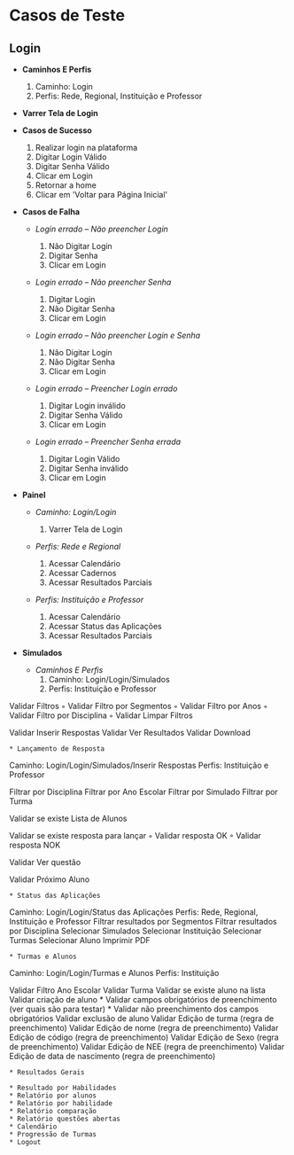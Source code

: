 # Casos de Teste
## Login

* **Caminhos E Perfis**
    1. Caminho: Login
    2. Perfis: Rede, Regional, Instituição e Professor

* **Varrer Tela de Login**

* **Casos de Sucesso**
  1. Realizar login na plataforma
  2. Digitar Login Válido
  3. Digitar Senha Válido
  4. Clicar em Login
  5. Retornar a home
  6. Clicar em 'Voltar para Página Inicial'

* **Casos de Falha**
  * *Login errado – Não preencher Login*
    1. Não Digitar Login 
    2. Digitar Senha 
    3. Clicar em Login

  * *Login errado – Não preencher Senha*
    1. Digitar Login 
    2. Não Digitar Senha 
    3. Clicar em Login

  * *Login errado – Não preencher Login e Senha*
    1. Não Digitar Login
    2. Não Digitar Senha 
    3. Clicar em Login

  * *Login errado – Preencher Login errado*
    1. Digitar Login inválido
    2. Digitar Senha Válido
    3. Clicar em Login

  * *Login errado – Preencher Senha errada*
    1. Digitar Login Válido
    2. Digitar Senha inválido
    3. Clicar em Login



* **Painel**
  * *Caminho: Login/Login*
    1. Varrer Tela de Login

  * *Perfis: Rede e Regional*
    1. Acessar Calendário
    2. Acessar Cadernos
    3. Acessar Resultados Parciais

  * *Perfis: Instituição e Professor*
    1. Acessar Calendário
    2. Acessar Status das Aplicações
    3. Acessar Resultados Parciais

* **Simulados**

  * *Caminhos E Perfis*
    1. Caminho: Login/Login/Simulados
    2. Perfis: Instituição e Professor

Validar Filtros
        ◦ Validar Filtro por Segmentos
        ◦ Validar Filtro por Anos
        ◦ Validar Filtro por Disciplina
        ◦ Validar Limpar Filtros

Validar Inserir Respostas
Validar Ver Resultados
Validar Download



    * Lançamento de Resposta
Caminho: Login/Login/Simulados/Inserir Respostas
Perfis: Instituição e Professor

Filtrar por Disciplina
Filtrar por Ano Escolar
Filtrar por Simulado
Filtrar por Turma

Validar se existe Lista de Alunos

Validar se existe resposta para lançar
        ◦ Validar resposta OK
        ◦ Validar resposta NOK

Validar Ver questão

Validar Próximo Aluno


    * Status das Aplicações
Caminho: Login/Login/Status das Aplicações
Perfis: Rede, Regional, Instituição e Professor
Filtrar resultados por Segmentos
Filtrar resultados por Disciplina
Selecionar Simulados
Selecionar Instituição
Selecionar Turmas
Selecionar Aluno
Imprimir PDF


    * Turmas e Alunos
Caminho: Login/Login/Turmas e Alunos
Perfis: Instituição

Validar Filtro Ano Escolar
Validar Turma
Validar se existe aluno na lista
Validar criação de aluno
    * Validar campos obrigatórios de preenchimento (ver quais são para testar)
    * Validar não preenchimento dos campos obrigatórios
Validar exclusão de aluno
Validar Edição de turma (regra de preenchimento)
Validar Edição de nome (regra de preenchimento)
Validar Edição de código (regra de preenchimento)
Validar Edição de Sexo (regra de preenchimento)
Validar Edição de NEE (regra de preenchimento)
Validar Edição de data de nascimento (regra de preenchimento)






    * Resultados Gerais

    * Resultado por Habilidades
    * Relatório por alunos
    * Relatório por habilidade
    * Relatório comparação
    * Relatório questões abertas
    * Calendário
    * Progressão de Turmas
    * Logout